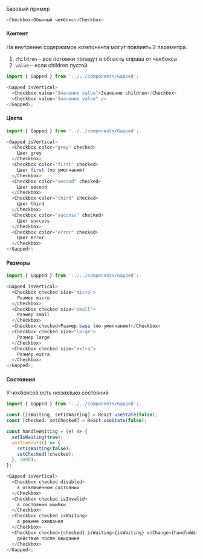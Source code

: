 Базовый пример

```js
<Checkbox>Обычный чекбокс</Checkbox>
```

#### Контент

На внутренне содержимое компонента могут повлиять 2 параметра.

1. `children` – все потомки попадут в область справа от чекбокса
2. `value` – если children пустой

```js
import { Gapped } from '../../components/Gapped';

<Gapped isVertical>
  <Checkbox value="Значение value">Значение children</Checkbox>
  <Checkbox value="Значение value" />
</Gapped>;
```

#### Цвета

```js
import { Gapped } from '../../components/Gapped';

<Gapped isVertical>
  <Checkbox color="grey" checked>
    Цвет grey
  </Checkbox>
  <Checkbox color="first" checked>
    Цвет first (по умолчанию)
  </Checkbox>
  <Checkbox color="second" checked>
    Цвет second
  </Checkbox>
  <Checkbox color="third" checked>
    Цвет third
  </Checkbox>
  <Checkbox color="success" checked>
    Цвет success
  </Checkbox>
  <Checkbox color="error" checked>
    Цвет error
  </Checkbox>
</Gapped>;
```

#### Размеры

```js
import { Gapped } from '../../components/Gapped';

<Gapped isVertical>
  <Checkbox checked size="micro">
    Размер micro
  </Checkbox>
  <Checkbox checked size="small">
    Размер small
  </Checkbox>
  <Checkbox checked>Размер base (по умолчанию)</Checkbox>
  <Checkbox checked size="large">
    Размер large
  </Checkbox>
  <Checkbox checked size="extra">
    Размер extra
  </Checkbox>
</Gapped>;
```

#### Состояния

У чекбоксов есть несколько состояний

```js
import { Gapped } from '../../components/Gapped';

const [isWaiting, setIsWaiting] = React.useState(false);
const [checked, setChecked] = React.useState(false);

const handleWaiting = (e) => {
  setIsWaiting(true);
  setTimeout(() => {
    setIsWaiting(false);
    setChecked(!checked);
  }, 3000);
};

<Gapped isVertical>
  <Checkbox checked disabled>
    в отключенном состоянии
  </Checkbox>
  <Checkbox checked isInvalid>
    в состоянии ошибки
  </Checkbox>
  <Checkbox checked isWaiting>
    в режиме ожидания
  </Checkbox>
  <Checkbox checked={checked} isWaiting={isWaiting} onChange={handleWaiting}>
    действие после ожидания
  </Checkbox>
</Gapped>;
```
